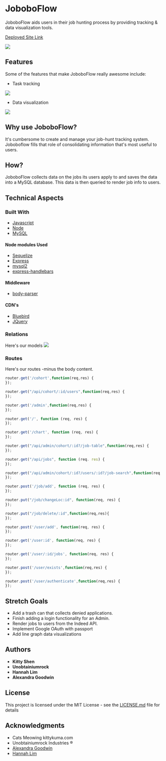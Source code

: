 # JoboboFlow
JoboboFlow aids users in their job hunting process by providing tracking & data visualization tools. 

[Deployed Site Link](https://jobobo-flow.herokuapp.com/)

<img src="./README/landing-page.PNG">

## Features
Some of the features that make JoboboFlow really awesome include:

* Task tracking
<img src="./README/task-board.png">

* Data visualization
<img src="./README/visual-analysis.png">


## Why use JoboboFlow?
It's cumbersome to create and manage your job-hunt tracking system. Joboboflow fills that role of consolidating information that's most useful to users.


## How?
JoboboFlow collects data on the jobs its users apply to and saves the data into a MySQL database. This data is then queried to render job info to users.


## Technical Aspects

### Built With
* [Javascript](https://eloquentjavascript.net/)
* [Node](https://nodejs.org/en/)
* [MySQL](https://www.mysql.com/)

#### Node modules Used
* [Sequelize](http://docs.sequelizejs.com/)
* [Express](https://expressjs.com/)
* [mysql2](https://github.com/sidorares/node-mysql2)
* [express-handlebars](https://github.com/ericf/express-handlebars)


#### Middleware
* [body-parser](https://github.com/expressjs/body-parser)

#### CDN's
* [Bluebird](http://bluebirdjs.com/docs/getting-started.html)
* [JQuery](https://api.jquery.com/)

### Relations
Here's our models
<img src="./README/schema-tables.png">

### Routes
Here's our routes -minus the body content.


```javascript
router.get('/cohort',function(req,res) {
});

router.get("/api/cohort/:id/users",function(req,res) {
});

router.get('/admin',function(req,res) {
});

router.get('/', function (req, res) {
});

router.get('/chart', function (req, res) {
});

router.get("/api/admin/cohort/:id?/job-table",function(req,res) {
});

router.get("/api/jobs", function (req. res) {
});

router.get("/api/admin/cohort/:id?/users/:id?/job-search",function(req,res) {
});

router.post('/job/add', function (req, res) {
});

router.put("/job/changeLoc:id", function(req, res) {
});

router.put("/job/delete/:id",function(req,res){
});

router.post('/user/add', function(req, res) {
});

router.get('/user:id', function(req, res) {
});

router.get('/user/:id/jobs', function(req, res) {
});

router.post('/user/exists',function(req,res) {
});

router.post('/user/authenticate',function(req,res) {
});
```


## Stretch Goals
* Add a trash can that collects denied applications.
* Finish adding a login functionality for an Admin.
* Render jobs to users from the Indeed API.
* Implement Google OAuth with passport
* Add line graph data visualizations

## Authors

* **Kitty Shen**
* **Unobtainiumrock**
* **Hannah Lim**
* **Alexandra Goodwin**

## License

This project is licensed under the MIT License - see the [LICENSE.md](LICENSE.md) file for details

## Acknowledgments

* Cats Meowing kittykuma.com
* Unobtainiumrock Industries ®
* [Alexandra Goodwin](https://github.com/alexgood1)
* [Hannah Lim](https://github.com/hannahlim213)


